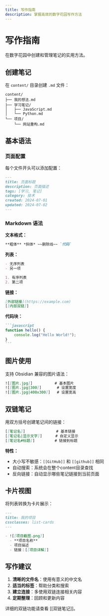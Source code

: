 ```yaml
---
title: 写作指南
description: 掌握高效的数字花园写作方法
---
```


# 写作指南

在数字花园中创建和管理笔记的实用方法。

## 创建笔记

在 `content/` 目录创建 `.md` 文件：

```
content/
├── 我的想法.md
├── 学习笔记/
│   ├── JavaScript.md
│   └── Python.md
└── 项目/
    └── 网站重构.md
```

## 基本语法

### 页面配置

每个文件开头可以添加配置：

```markdown
---
title: 页面标题
description: 页面描述
tags: [学习, 笔记]
category: 技术
created: 2024-07-01
updated: 2024-07-02
---
```

### Markdown 语法

**文本格式：**
```markdown
**粗体** *斜体* ~~删除线~~ `代码`
```

**列表：**
```markdown
- 无序列表
- 另一项

1. 有序列表
2. 第二项
```

**链接：**
```markdown
[外部链接](https://example.com)
[[内部双链]]
```

**代码块：**
````markdown
```javascript
function hello() {
    console.log("Hello World!");
}
```
````

## 图片使用

支持 Obsidian 兼容的图片语法：

```markdown
![[图片.jpg]]          # 基本图片
![[图片.jpg|300]]       # 设置宽度
![[图片.jpg|400x300]]   # 设置宽高
```

## 双链笔记

用双方括号创建笔记间的链接：

```markdown
[[笔记名]]              # 基本链接
[[笔记名|显示文字]]      # 自定义显示
[[笔记名#标题]]         # 链接到标题
```

**特性：**
- 大小写不敏感：`[[GitHub]]` 和 `[[github]]` 相同
- 自动搜索：系统会在整个content目录查找
- 反向链接：自动显示哪些笔记链接到当前页面

## 卡片视图

将列表转换为卡片展示：

```markdown
---
title: 我的项目
cssclasses: list-cards
---

- ![[项目截图.png]]
  - **项目名称**
  - 项目描述
  - 链接：[[项目详解]]
```

## 写作建议

1. **清晰的文件名**：使用有意义的中文名
2. **适当的标签**：帮助分类和搜索
3. **建立连接**：多使用双链连接相关内容
4. **定期整理**：回顾和更新内容

详细的双链功能请查看 [[双链笔记]]。